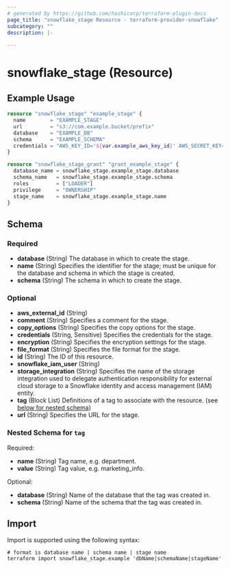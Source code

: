 ```yaml
---
# generated by https://github.com/hashicorp/terraform-plugin-docs
page_title: "snowflake_stage Resource - terraform-provider-snowflake"
subcategory: ""
description: |-
  
---
```


# snowflake_stage (Resource)



## Example Usage

```terraform
resource "snowflake_stage" "example_stage" {
  name        = "EXAMPLE_STAGE"
  url         = "s3://com.example.bucket/prefix"
  database    = "EXAMPLE_DB"
  schema      = "EXAMPLE_SCHEMA"
  credentials = "AWS_KEY_ID='${var.example_aws_key_id}' AWS_SECRET_KEY='${var.example_aws_secret_key}'"
}

resource "snowflake_stage_grant" "grant_example_stage" {
  database_name = snowflake_stage.example_stage.database
  schema_name   = snowflake_stage.example_stage.schema
  roles         = ["LOADER"]
  privilege     = "OWNERSHIP"
  stage_name    = snowflake_stage.example_stage.name
}
```

<!-- schema generated by tfplugindocs -->
## Schema

### Required

- **database** (String) The database in which to create the stage.
- **name** (String) Specifies the identifier for the stage; must be unique for the database and schema in which the stage is created.
- **schema** (String) The schema in which to create the stage.

### Optional

- **aws_external_id** (String)
- **comment** (String) Specifies a comment for the stage.
- **copy_options** (String) Specifies the copy options for the stage.
- **credentials** (String, Sensitive) Specifies the credentials for the stage.
- **encryption** (String) Specifies the encryption settings for the stage.
- **file_format** (String) Specifies the file format for the stage.
- **id** (String) The ID of this resource.
- **snowflake_iam_user** (String)
- **storage_integration** (String) Specifies the name of the storage integration used to delegate authentication responsibility for external cloud storage to a Snowflake identity and access management (IAM) entity.
- **tag** (Block List) Definitions of a tag to associate with the resource. (see [below for nested schema](#nestedblock--tag))
- **url** (String) Specifies the URL for the stage.

<a id="nestedblock--tag"></a>
### Nested Schema for `tag`

Required:

- **name** (String) Tag name, e.g. department.
- **value** (String) Tag value, e.g. marketing_info.

Optional:

- **database** (String) Name of the database that the tag was created in.
- **schema** (String) Name of the schema that the tag was created in.

## Import

Import is supported using the following syntax:

```shell
# format is database name | schema name | stage name
terraform import snowflake_stage.example 'dbName|schemaName|stageName'
```
